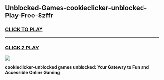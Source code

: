 
## Unblocked-Games-cookieclicker-unblocked-Play-Free-8zffr
<h3>
<a href="https://premium76.site?title=cookieclicker-unblocked&ref=23A">CLICK TO PLAY</a></h3>
<hr>

<h3>
<a href="https://premium76.site?title=cookieclicker-unblocked&ref=23A">CLICK 2 PLAY</a>
  
</h3>

<a href="https://premium76.site?title=cookieclicker-unblocked&ref=23A"><img src="https://clearcache.store/games.png"></a>


**cookieclicker-unblocked games unblocked: Your Gateway to Fun and Accessible Online Gaming**
